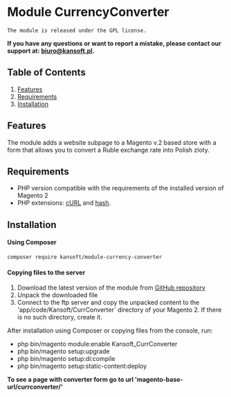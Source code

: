 # Module CurrencyConverter
``The module is released under the GPL license.``

**If you have any questions or want to report a mistake, please contact our support at: biuro@kansoft.pl.**


## Table of Contents

1. [Features](#features)
1. [Requirements](#requirements)
1. [Installation](#installation)



## Features
The module adds a website subpage to a Magento v.2 based store with a form that allows you to convert a Ruble exchange rate into Polish zloty.


## Requirements


* PHP version compatible with the requirements of the installed version of Magento 2
* PHP extensions: [cURL][ext2] and [hash][ext3].

## Installation

#### Using Composer
`composer require kansoft/module-currency-converter`

#### Copying files to the server
 1. Download the latest version of the module from [GitHub repository][ext1]
 1. Unpack the downloaded file
 1. Connect to the ftp server and copy the unpacked content to the 'app/code/Kansoft/CurrConverter` directory of your Magento 2. If there is no such directory, create it.
 
 After installation using Composer or copying files from the console, run:
 * php bin/magento module:enable Kansoft_CurrConverter
 * php bin/magento setup:upgrade
 * php bin/magento setup:di:compile
 * php bin/magento setup:static-content:deploy

**To see a page with converter form go to url 'magento-base-url/currconverter/'**

<!--external links:-->
[ext1]: https://github.com/kansoft/currency-converter
[ext2]: http://php.net/manual/en/book.curl.php
[ext3]: http://php.net/manual/en/book.hash.php